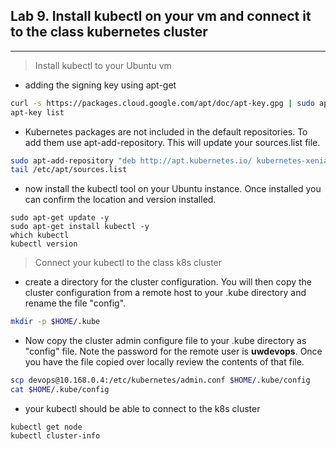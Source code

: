 ## Lab 9. Install kubectl on your vm and connect it to the class kubernetes cluster
____

> Install kubectl to your Ubuntu vm

* adding the signing key using apt-get

```bash
curl -s https://packages.cloud.google.com/apt/doc/apt-key.gpg | sudo apt-key add
apt-key list
```
* Kubernetes packages are not included in the default repositories. To add them use apt-add-repository.  This will update your sources.list file.

```bash
sudo apt-add-repository "deb http://apt.kubernetes.io/ kubernetes-xenial main"
tail /etc/apt/sources.list
```

* now install the kubectl tool on your Ubuntu instance.  Once installed you can confirm the location and version installed.
```
sudo apt-get update -y
sudo apt-get install kubectl -y
which kubectl
kubectl version
```
> Connect your kubectl to the class k8s cluster

* create a directory for the cluster configuration.  You will then copy the cluster configuration from a remote host to your .kube directory and rename the file "config". 

```bash
mkdir -p $HOME/.kube
```
* Now copy the cluster admin configure file to your .kube directory as "config" file.  Note the password for the remote user is **uwdevops**.  Once you have the file copied over locally review the contents of that file.

```bash
scp devops@10.168.0.4:/etc/kubernetes/admin.conf $HOME/.kube/config
cat $HOME/.kube/config
```
* your kubectl should be able to connect to the k8s cluster

```
kubectl get node
kubectl cluster-info
```
